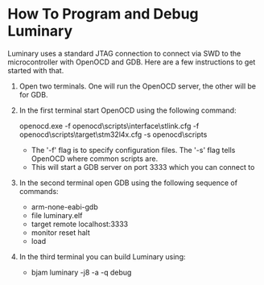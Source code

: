 # How To Program and Debug Luminary

Luminary uses a standard JTAG connection to connect via SWD to the microcontroller with OpenOCD and GDB.
Here are a few instructions to get started with that.

1. Open two terminals. One will run the OpenOCD server, the other will be for GDB.
2. In the first terminal start OpenOCD using the following command:

   openocd.exe -f openocd\scripts\interface\stlink.cfg -f openocd\scripts\target\stm32l4x.cfg -s openocd\scripts

   - The '-f' flag is to specify configuration files. The '-s' flag tells OpenOCD where common scripts are.
   - This will start a GDB server on port 3333 which you can connect to

3. In the second terminal open GDB using the following sequence of commands:

     - arm-none-eabi-gdb
     - file luminary.elf
     - target remote localhost:3333
     - monitor reset halt
     - load

4. In the third terminal you can build Luminary using:

     - bjam luminary -j8 -a -q debug
